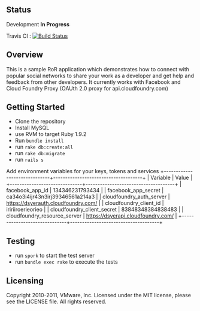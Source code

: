 ## Status

Development **In Progress**

Travis CI : [![Build Status](https://secure.travis-ci.org/ciberch/collaboration.png)](http://travis-ci.org/ciberch/collaboration)

## Overview

This is a sample RoR application which demonstrates how to connect with popular social networks to share your work as a developer
and get help and feedback from other developers. It currently works with Facebook and Cloud Foundry Proxy (OAUth 2.0 proxy for api.cloudfoundry.com)

## Getting Started

- Clone the repository
- Install MySQL
- use RVM to target Ruby 1.9.2
- Run `bundle install`
- run `rake db:create:all`
- run `rake db:migrate`
- run `rails s`

Add environment variables for your keys, tokens and services
+------------------------------+-------------------------------------+
| Variable                     | Value                               |
+------------------------------+-------------------------------------+
| facebook_app_id              | 134346231793434                     |
| facebook_app_secret          | ca34o3i4ijr43n3irj39346561a214a3    |
| cloudfoundry_auth_server     | https://dsyerauth.cloudfoundry.com/ |
| cloudfoundry_client_id       | iririiroerieorieo                   |
| cloudfoundry_client_secret   | 83848348384838483                   |
| cloudfoundry_resource_server | https://dsyerapi.cloudfoundry.com/  |
+------------------------------+-------------------------------------+

## Testing
- run `spork` to start the test server
- run `bundle exec rake` to execute the tests

## Licensing
Copyright 2010-2011, VMware, Inc. Licensed under the MIT license, please see the LICENSE file. All rights reserved.


